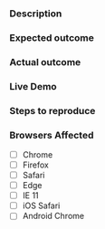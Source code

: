 ### Description
<!-- Example: The `vaadin-date-picker` element does not open when the input is clicked. -->

### Expected outcome
<!-- Example: Overlay should appear when input is clicked. -->

### Actual outcome
<!-- Example: Overlay stays hidden. -->

### Live Demo
<!-- The template, click "Remix This" to edit it: https://glitch.com/edit/#!/desert-duckling -->

### Steps to reproduce
<!-- Example
1. Put a `vaadin-date-picker` element in the page.
2. Open the page in a web browser.
3. Click the input of `vaadin-date-picker` element.
-->

### Browsers Affected
<!-- Check all that apply -->
- [ ] Chrome
- [ ] Firefox
- [ ] Safari
- [ ] Edge
- [ ] IE 11
- [ ] iOS Safari
- [ ] Android Chrome
